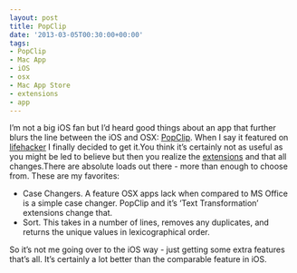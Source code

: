 ```yaml
---
layout: post
title: PopClip
date: '2013-03-05T00:30:00+00:00'
tags:
- PopClip
- Mac App
- iOS
- osx
- Mac App Store
- extensions
- app
---
```

I’m not a big iOS fan but I’d heard good things about an app that further blurs the line between the iOS and OSX: [PopClip](http://pilotmoon.com/popclip/). When I say it featured on [lifehacker](http://lifehacker.com/5985248/top-10-underhyped-mac-apps) I finally decided to get it.You think it’s certainly not as useful as you might be led to believe but then you realize the [extensions](http://pilotmoon.com/popclip/extensions/) and that all changes.There are absolute loads out there - more than enough to choose from. These are my favorites:

* Case Changers. A feature OSX apps lack when compared to MS Office is a simple case changer. PopClip and it’s ‘Text Transformation’ extensions change that.
* Sort. This takes in a number of lines, removes any duplicates, and returns the unique values in lexicographical order.

So it’s not me going over to the iOS way - just getting some extra features that’s all. It’s certainly a lot better than the comparable feature in iOS.
